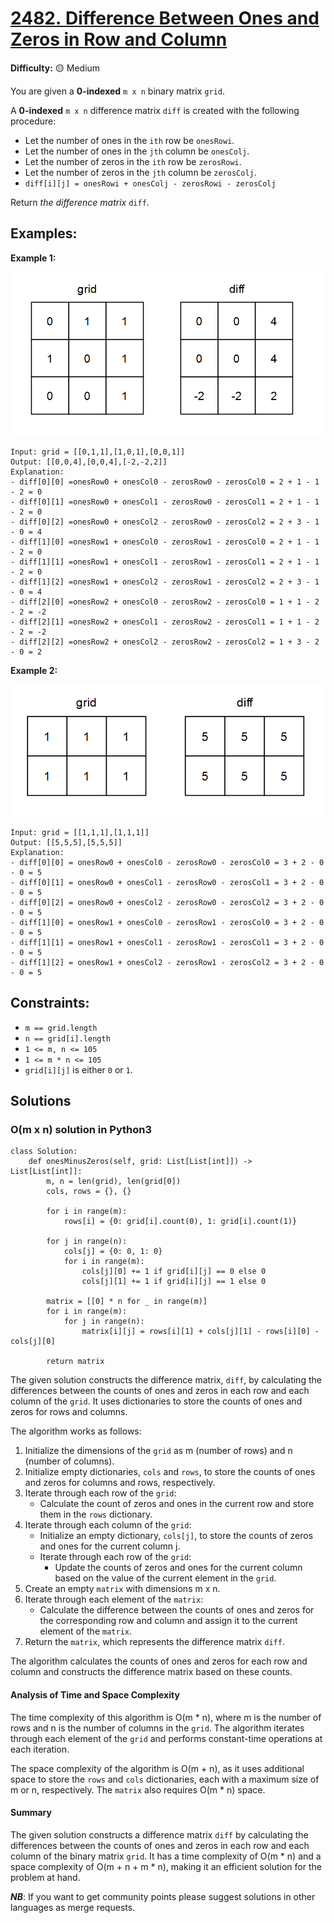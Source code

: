 # [2482. Difference Between Ones and Zeros in Row and Column](https://leetcode.com/problems/difference-between-ones-and-zeros-in-row-and-column/)

**Difficulty:** :yellow_circle: Medium

You are given a **0-indexed** `m x n` binary matrix `grid`.

A **0-indexed** `m x n` difference matrix `diff` is created with the following procedure:

- Let the number of ones in the `ith` row be `onesRowi`.
- Let the number of ones in the `jth` column be `onesColj`.
- Let the number of zeros in the `ith` row be `zerosRowi`.
- Let the number of zeros in the `jth` column be `zerosColj`.
- `diff[i][j] = onesRowi + onesColj - zerosRowi - zerosColj`

Return *the difference matrix* `diff`.


## Examples:

**Example 1:**

![38_01.png](./resources/38_01.png)

```
Input: grid = [[0,1,1],[1,0,1],[0,0,1]]
Output: [[0,0,4],[0,0,4],[-2,-2,2]]
Explanation:
- diff[0][0] =onesRow0 + onesCol0 - zerosRow0 - zerosCol0 = 2 + 1 - 1 - 2 = 0
- diff[0][1] =onesRow0 + onesCol1 - zerosRow0 - zerosCol1 = 2 + 1 - 1 - 2 = 0
- diff[0][2] =onesRow0 + onesCol2 - zerosRow0 - zerosCol2 = 2 + 3 - 1 - 0 = 4
- diff[1][0] =onesRow1 + onesCol0 - zerosRow1 - zerosCol0 = 2 + 1 - 1 - 2 = 0
- diff[1][1] =onesRow1 + onesCol1 - zerosRow1 - zerosCol1 = 2 + 1 - 1 - 2 = 0
- diff[1][2] =onesRow1 + onesCol2 - zerosRow1 - zerosCol2 = 2 + 3 - 1 - 0 = 4
- diff[2][0] =onesRow2 + onesCol0 - zerosRow2 - zerosCol0 = 1 + 1 - 2 - 2 = -2
- diff[2][1] =onesRow2 + onesCol1 - zerosRow2 - zerosCol1 = 1 + 1 - 2 - 2 = -2
- diff[2][2] =onesRow2 + onesCol2 - zerosRow2 - zerosCol2 = 1 + 3 - 2 - 0 = 2

```

**Example 2:**

![38_02.png](./resources/38_02.png)

```
Input: grid = [[1,1,1],[1,1,1]]
Output: [[5,5,5],[5,5,5]]
Explanation:
- diff[0][0] = onesRow0 + onesCol0 - zerosRow0 - zerosCol0 = 3 + 2 - 0 - 0 = 5
- diff[0][1] = onesRow0 + onesCol1 - zerosRow0 - zerosCol1 = 3 + 2 - 0 - 0 = 5
- diff[0][2] = onesRow0 + onesCol2 - zerosRow0 - zerosCol2 = 3 + 2 - 0 - 0 = 5
- diff[1][0] = onesRow1 + onesCol0 - zerosRow1 - zerosCol0 = 3 + 2 - 0 - 0 = 5
- diff[1][1] = onesRow1 + onesCol1 - zerosRow1 - zerosCol1 = 3 + 2 - 0 - 0 = 5
- diff[1][2] = onesRow1 + onesCol2 - zerosRow1 - zerosCol2 = 3 + 2 - 0 - 0 = 5

```


## Constraints:

- `m == grid.length`
- `n == grid[i].length`
- `1 <= m, n <= 105`
- `1 <= m * n <= 105`
- `grid[i][j]` is either `0` or `1`.


## Solutions

### O(m x n) solution in Python3

```python3
class Solution:
    def onesMinusZeros(self, grid: List[List[int]]) -> List[List[int]]:
        m, n = len(grid), len(grid[0])
        cols, rows = {}, {}

        for i in range(m):
            rows[i] = {0: grid[i].count(0), 1: grid[i].count(1)}

        for j in range(n):
            cols[j] = {0: 0, 1: 0}
            for i in range(m):
                cols[j][0] += 1 if grid[i][j] == 0 else 0
                cols[j][1] += 1 if grid[i][j] == 1 else 0
        
        matrix = [[0] * n for _ in range(m)]
        for i in range(m):
            for j in range(n):
                matrix[i][j] = rows[i][1] + cols[j][1] - rows[i][0] - cols[j][0]

        return matrix 
```

The given solution constructs the difference matrix, `diff`, by calculating the differences between the counts of ones and zeros in each row and each column of the `grid`. It uses dictionaries to store the counts of ones and zeros for rows and columns.

The algorithm works as follows:
1. Initialize the dimensions of the `grid` as m (number of rows) and n (number of columns).
2. Initialize empty dictionaries, `cols` and `rows`, to store the counts of ones and zeros for columns and rows, respectively.
3. Iterate through each row of the `grid`:
   - Calculate the count of zeros and ones in the current row and store them in the `rows` dictionary.
4. Iterate through each column of the `grid`:
   - Initialize an empty dictionary, `cols[j]`, to store the counts of zeros and ones for the current column j.
   - Iterate through each row of the `grid`:
     - Update the counts of zeros and ones for the current column based on the value of the current element in the `grid`.
5. Create an empty `matrix` with dimensions m x n.
6. Iterate through each element of the `matrix`:
   - Calculate the difference between the counts of ones and zeros for the corresponding row and column and assign it to the current element of the `matrix`.
7. Return the `matrix`, which represents the difference matrix `diff`.

The algorithm calculates the counts of ones and zeros for each row and column and constructs the difference matrix based on these counts.

#### Analysis of Time and Space Complexity

The time complexity of this algorithm is O(m * n), where m is the number of rows and n is the number of columns in the `grid`. The algorithm iterates through each element of the `grid` and performs constant-time operations at each iteration.

The space complexity of the algorithm is O(m + n), as it uses additional space to store the `rows` and `cols` dictionaries, each with a maximum size of m or n, respectively. The `matrix` also requires O(m * n) space.

#### Summary

The given solution constructs a difference matrix `diff` by calculating the differences between the counts of ones and zeros in each row and each column of the binary matrix `grid`. It has a time complexity of O(m * n) and a space complexity of O(m + n + m * n), making it an efficient solution for the problem at hand.

***NB***: If you want to get community points please suggest solutions in other languages as merge requests.
